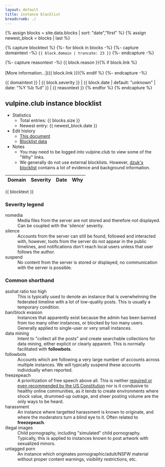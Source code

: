 ```yaml
---
layout: default
title: instance blacklist
breadcrumb: ./
---
```


<!--
To Add Entries to This List,
You Should:

Add them to _data/blocks.yml in this format:


- domain: noagendasocial.com
  severity: suspend
  date: 2017-04-16
  reason: podcast dudebro brigade, no CoC, admin violations of our CoC
  link: https://vulpine.club/@rey/87813

domain, severity, and reason are REQUIRED
date and link should be omitted if unavailable
-->

{% assign blocks = site.data.blocks | sort: "date","first" %}
{% assign newest_block = blocks | last %}

{% capture blocktext %}
 {%- for block in blocks -%}
  {%- capture domaintext -%}
    <span title="{{ block.domain }}">`{{ block.domain | truncate: 23 }}`</span>
  {%- endcapture -%}

  {%- capture reasontext -%}
    {{ block.reason }}{% if block.link %}<br/><br/>[More information...]({{ block.link }}){% endif %}
  {%- endcapture -%}

  {{ domaintext }} | {{ block.severity }} | {{ block.date | default: "unknown" | date: "%Y&nbsp;%b&nbsp;%d" }} | {{ reasontext }}
 {% endfor %}
{% endcapture %}

## vulpine.club instance blocklist

- Statistics
  - Total entries: {{ blocks.size }}
  - Newest entry: {{ newest_block.date }}
- Edit history
  - [This document](https://github.com/vulpineclub/vulpineclub.github.io/commits/master/blocklist.md)
  - [Blocklist data](https://github.com/vulpineclub/vulpineclub.github.io/commits/master/_data/blocks.yml)
- Notes
  - You may need to be logged into vulpine.club to view some of the "Why" links.
  - We generally do not use external blocklists. However, [dzuk's blocklist](https://github.com/dzuk-mutant/blockchain/) contains a lot of evidence and background information.

Domain | Severity | Date | Why
-------|----------|------|-----
{{ blocktext }}

### Severity legend

<dl>
    <dt>nomedia</dt>
    <dd>
        Media files from the server are not stored and therefore not displayed. Can be coupled with the 'silence' severity.
    </dd>
    <dt>silence</dt>
    <dd>
        Accounts from the server can still be found, followed and interacted with, however, toots from the server do not appear in the public timelines, and notifications don't reach local users unless that user follows the author.
    </dd>
    <dt>suspend</dt>
    <dd>
        No content from the server is stored or displayed, no communication with the server is possible.
    </dd>
</dl>

### Common shorthand

<dl>
    <dt>asshat ratio too high</dt>
    <dd>
        This is typically used to denote an instance that is overwhelming the federated timeline with a lot of low-quality posts. This is usually a temporary condition.
    </dd>
    <dt>ban/block evasion</dt>
    <dd>
        Instances that apparently exist because the admin has been banned from too many other instances, or blocked by too many users. Generally applied to single-user or very small instances.
    </dd>
    <dt>data mining</dt>
    <dd>
        Intent to "collect all the posts" and create searchable collections for data mining, either explicit or clearly apparent. This is normally facilitated with <strong>followbots</strong>.
    </dd>
    <dt>followbots</dt>
    <dd>
        Accounts which are following a very large number of accounts across multiple instances. We will typically suspend these accounts individually when reported.
    </dd>
    <dt>freezepeach</dt>
    <dd>
        A prioritization of free speech above all. This is neither <a href="https://www.law.cornell.edu/constitution/first_amendment">required or even recommended by the US Constitution</a> nor is it condusive to healthy online communities, as it tends to create environments where shock value, drummed-up outrage, and sheer posting volume are the only ways to be heard.
    </dd>
    <dt>harassment</dt>
    <dd>
        An instance where targetted harassment is known to originate, and where the moderators turn a blind eye to it. Often related to <strong>freezepeach</strong>.
    </dd>
    <dt>illegal images</dt>
    <dd>
        Child pornography, including "simulated" child pornography. Typically, this is applied to instances known to post artwork with sexualized minors.
    </dd>
    <dt>untagged porn</dt>
    <dd>
        An instance which originates pornographic/adult/NSFW material without proper content warnings, visibility restrictions, etc.
    </dd>
</dl>
